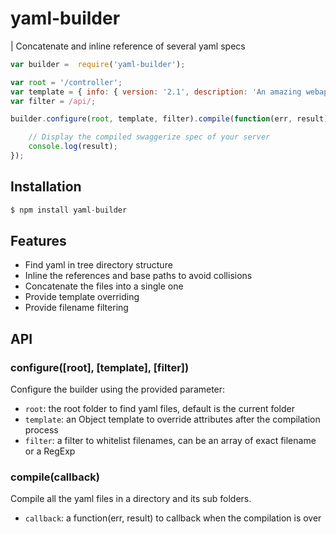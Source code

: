 # yaml-builder

| Concatenate and inline reference of several yaml specs

```js
var builder =  require('yaml-builder');

var root = '/controller';
var template = { info: { version: '2.1', description: 'An amazing webapp'}, basePath: '/'};
var filter = /api/;

builder.configure(root, template, filter).compile(function(err, result){

    // Display the compiled swaggerize spec of your server
    console.log(result);
});
```

## Installation
```js
$ npm install yaml-builder
```
## Features

* Find yaml in tree directory structure
* Inline the references and base paths to avoid collisions
* Concatenate the files into a single one
* Provide template overriding
* Provide filename filtering

## API
### configure([root], [template], [filter])

Configure the builder using the provided parameter:

* `root`: the root folder to find yaml files, default is the current folder
* `template`: an Object template to override attributes after the compilation process
* `filter`: a filter to whitelist filenames, can be an array of exact filename or a RegExp 

### compile(callback)

Compile all the yaml files in a directory and its sub folders.

* `callback`: a function(err, result) to callback when the compilation is over
